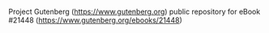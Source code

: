Project Gutenberg (https://www.gutenberg.org) public repository for eBook #21448 (https://www.gutenberg.org/ebooks/21448)
